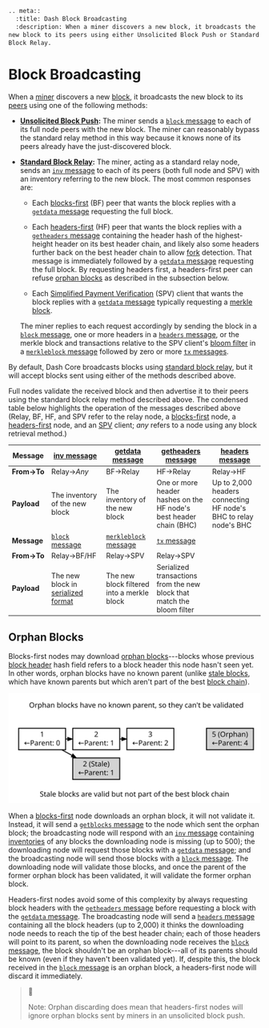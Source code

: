 ```{eval-rst}
.. meta::
  :title: Dash Block Broadcasting
  :description: When a miner discovers a new block, it broadcasts the new block to its peers using either Unsolicited Block Push or Standard Block Relay.
```

# Block Broadcasting

When a [miner](../resources/glossary.md#miner) discovers a new [block](../resources/glossary.md#block), it broadcasts the new block to its [peers](../resources/glossary.md#peer) using one of the following methods:

* **[Unsolicited Block Push](../resources/glossary.md#unsolicited-block-push):**
  The miner sends a [`block` message](../reference/p2p-network-data-messages.md#block) to each of its full node peers with the new block. The miner can reasonably bypass the standard relay method in this way because it knows none of its peers already have the just-discovered block.

* **[Standard Block Relay](../resources/glossary.md#standard-block-relay):**
  The miner, acting as a standard relay node, sends an [`inv` message](../reference/p2p-network-data-messages.md#inv) to each of its peers (both full node and SPV) with an inventory referring to the new block. The most common responses are:

  * Each [blocks-first](../resources/glossary.md#blocks-first-sync) (BF) peer that wants the block replies with a [`getdata` message](../reference/p2p-network-data-messages.md#getdata) requesting the full block.

  * Each [headers-first](../resources/glossary.md#headers-first-sync) (HF) peer that wants the block replies with a [`getheaders` message](../reference/p2p-network-data-messages.md#getheaders) containing the header hash of the highest-height header on its best header chain, and likely also some headers further back on the best header chain to allow [fork](../resources/glossary.md#fork) detection. That message is immediately followed by a [`getdata` message](../reference/p2p-network-data-messages.md#getdata) requesting the full block. By requesting headers first, a headers-first peer can refuse [orphan blocks](../resources/glossary.md#orphan-block) as described in the subsection below.

  * Each [Simplified Payment Verification](../resources/glossary.md#simplified-payment-verification) (SPV) client that wants the block replies with a [`getdata` message](../reference/p2p-network-data-messages.md#getdata) typically requesting a [merkle block](../resources/glossary.md#merkle-block).

   The miner replies to each request accordingly by sending the block in a [`block` message](../reference/p2p-network-data-messages.md#block), one or more headers in a [`headers` message](../reference/p2p-network-data-messages.md#headers), or the merkle block and transactions relative to the SPV client's [bloom filter](../resources/glossary.md#bloom-filter) in a [`merkleblock` message](../reference/p2p-network-data-messages.md#merkleblock) followed by zero or more [`tx` messages](../reference/p2p-network-data-messages.md#tx).

By default, Dash Core broadcasts blocks using [standard block relay](../resources/glossary.md#standard-block-relay), but it will accept blocks sent using either of the methods described above.

Full nodes validate the received block and then advertise it to their peers using the standard block relay method described above.  The condensed table below highlights the operation of the messages described above (Relay, BF, HF, and SPV refer to the relay node, a [blocks-first](../resources/glossary.md#blocks-first-sync) node, a [headers-first](../resources/glossary.md#headers-first-sync) node, and an [SPV](../resources/glossary.md#simplified-payment-verification) client; *any* refers to a node using any block retrieval method.)

| **Message** | [inv message](../reference/p2p-network-data-messages.md#inv)                                   | [getdata message](../reference/p2p-network-data-messages.md#getdata)               | [getheaders message](../reference/p2p-network-data-messages.md#getheaders)                                     | [headers message](../reference/p2p-network-data-messages.md#headers)
| --- | --- | --- | --- | --- |
| **From→To** | Relay→_Any_                                            | BF→Relay                                   | HF→Relay                                                               | Relay→HF
| **Payload** | The inventory of the new block                         | The inventory of the new block             | One or more header hashes on the HF node's best header chain (BHC)     | Up to 2,000 headers connecting HF node's BHC to relay node's BHC
| **Message** | [`block` message](../reference/p2p-network-data-messages.md#block)                               | [`merkleblock` message](../reference/p2p-network-data-messages.md#merkleblock)       | [`tx` message](../reference/p2p-network-data-messages.md#tx)                                                     |
| **From→To** | Relay→BF/HF                                            | Relay→SPV                                  | Relay→SPV                                                              |
| **Payload** | The new block in [serialized format](../reference/block-chain-serialized-blocks.md) | The new block filtered into a merkle block | Serialized transactions from the new block that match the bloom filter |

## Orphan Blocks

Blocks-first nodes may download [orphan blocks](../resources/glossary.md#orphan-block)---blocks whose previous [block header](../resources/glossary.md#block-header) hash field refers to a block header this node hasn't seen yet. In other words, orphan blocks have no known parent (unlike [stale blocks](../resources/glossary.md#stale-block), which have known parents but which aren't part of the best [block chain](../resources/glossary.md#block-chain)).

![Difference Between Orphan And Stale Blocks](../../img/dev/en-orphan-stale-definition.svg)

When a [blocks-first](../resources/glossary.md#blocks-first-sync) node downloads an orphan block, it will not validate it. Instead, it will send a [`getblocks` message](../reference/p2p-network-data-messages.md#getblocks) to the node which sent the orphan block; the broadcasting node will respond with an [`inv` message](../reference/p2p-network-data-messages.md#inv) containing [inventories](../resources/glossary.md#inventory) of any blocks the downloading node is missing (up to 500); the downloading node will request those blocks with a [`getdata` message](../reference/p2p-network-data-messages.md#getdata); and the broadcasting node will send those blocks with a [`block` message](../reference/p2p-network-data-messages.md#block). The downloading node will validate those blocks, and once the parent of the former orphan block has been validated, it will validate the former orphan block.

Headers-first nodes avoid some of this complexity by always requesting block headers with the [`getheaders` message](../reference/p2p-network-data-messages.md#getheaders) before requesting a block with the [`getdata` message](../reference/p2p-network-data-messages.md#getdata). The broadcasting node will send a [`headers` message](../reference/p2p-network-data-messages.md#headers) containing all the block headers (up to 2,000) it thinks the downloading node needs to reach the tip of the best header chain; each of those headers will point to its parent, so when the downloading node receives the [`block` message](../reference/p2p-network-data-messages.md#block), the block shouldn't be an orphan block---all of its parents should be known (even if they haven't been validated yet). If, despite this, the block received in the [`block` message](../reference/p2p-network-data-messages.md#block) is an orphan block, a headers-first node will discard it immediately.

> 📘
>
> Note: Orphan discarding does mean that headers-first nodes will ignore orphan blocks sent by miners in an unsolicited block push.
